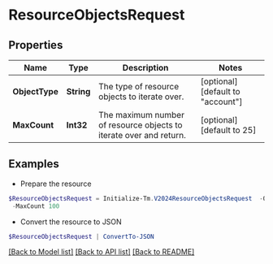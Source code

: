 # ResourceObjectsRequest
## Properties

Name | Type | Description | Notes
------------ | ------------- | ------------- | -------------
**ObjectType** | **String** | The type of resource objects to iterate over. | [optional] [default to "account"]
**MaxCount** | **Int32** | The maximum number of resource objects to iterate over and return. | [optional] [default to 25]

## Examples

- Prepare the resource
```powershell
$ResourceObjectsRequest = Initialize-Tm.V2024ResourceObjectsRequest  -ObjectType group `
 -MaxCount 100
```

- Convert the resource to JSON
```powershell
$ResourceObjectsRequest | ConvertTo-JSON
```

[[Back to Model list]](../README.md#documentation-for-models) [[Back to API list]](../README.md#documentation-for-api-endpoints) [[Back to README]](../README.md)

